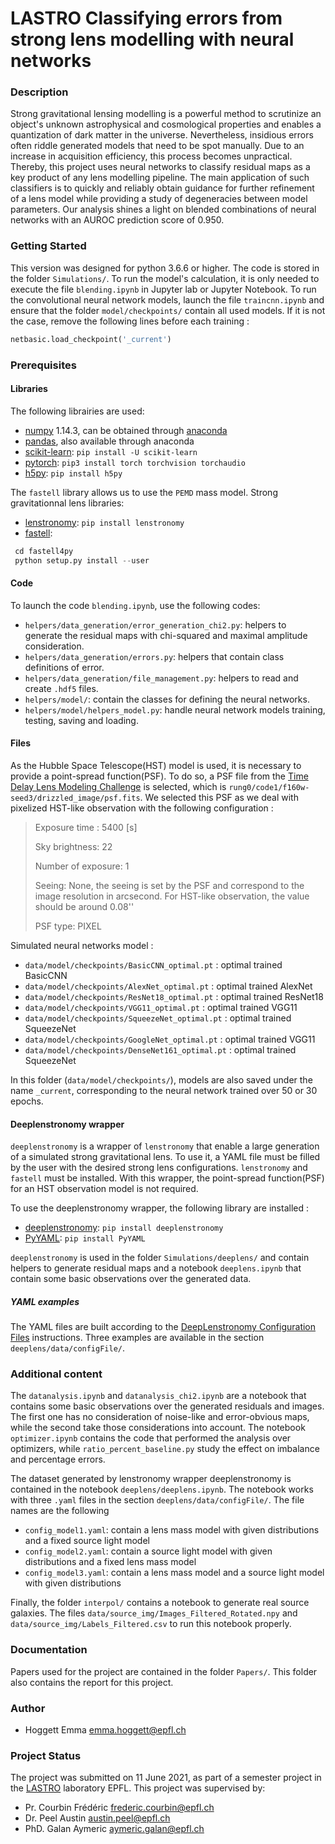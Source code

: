 # LASTRO Classifying errors from strong lens modelling with neural networks

### Description
Strong gravitational lensing modelling is a powerful method to scrutinize an object's unknown astrophysical and cosmological properties and enables a quantization of dark matter in the universe. Nevertheless, insidious errors often riddle generated models that need to be spot manually. Due to an increase in acquisition efficiency, this process becomes unpractical. Thereby, this project uses neural networks to classify residual maps as a key product of any lens modelling pipeline. The main application of such classifiers is to quickly and reliably obtain guidance for further refinement of a lens model while providing a study of degeneracies between model parameters. Our analysis shines a light on blended combinations of neural networks with an AUROC prediction score of 0.950. 


### Getting Started
This version was designed for python 3.6.6 or higher. The code is stored in the folder `Simulations/`. To run the model's calculation, it is only needed to execute the file `blending.ipynb` in Jupyter lab or Jupyter Notebook. To run the convolutional neural network models, launch the file `traincnn.ipynb` and ensure that the folder `model/checkpoints/` contain all used models. If it is not the case, remove the following lines before each training :

```python
netbasic.load_checkpoint('_current') 
```
### Prerequisites


#### Libraries
The following librairies are used:
* [numpy](http://www.numpy.org/) 1.14.3, can be obtained through [anaconda](https://www.anaconda.com/download/)
* [pandas](https://pandas.pydata.org/), also available through anaconda
* [scikit-learn](https://scikit-learn.org/): `pip install -U scikit-learn`
* [pytorch](https://pytorch.org/): `pip3 install torch torchvision torchaudio`
* [h5py](https://docs.h5py.org/en/latest/build.html): `pip install h5py`

The `fastell` library allows us to use the `PEMD` mass model.
Strong gravitationnal lens libraries:
* [lenstronomy](https://pypi.org/project/lenstronomy/): `pip install lenstronomy`
* [fastell](https://github.com/sibirrer/fastell4py): 
```python
 cd fastell4py
 python setup.py install --user
```



#### Code
To launch the code `blending.ipynb`, use the following codes:
* `helpers/data_generation/error_generation_chi2.py`: helpers to generate the residual maps with chi-squared and maximal amplitude consideration.
* `helpers/data_generation/errors.py`: helpers that contain class definitions of error.
* `helpers/data_generation/file_management.py`: helpers to read and create `.hdf5` files.
* `helpers/model/`: contain the classes for defining the neural networks.
* `helpers/model/helpers_model.py`: handle neural network models training, testing, saving and loading.

#### Files
As the Hubble Space Telescope(HST) model is used, it is necessary to provide a point-spread function(PSF). To do so, a PSF file from the [Time Delay Lens Modeling Challenge](https://tdlmc.github.io/) is selected, which is `rung0/code1/f160w-seed3/drizzled_image/psf.fits`. We selected this PSF as we deal with pixelized HST-like observation with the following configuration :

> Exposure time : 5400 [s]
>
> Sky brightness: 22
> 
> Number of exposure: 1
> 
> Seeing: None, the seeing is set by the PSF and correspond to the image resolution in arcsecond. For HST-like observation, the value should be around 0.08''
> 
> PSF type: PIXEL

Simulated neural networks model :
* `data/model/checkpoints/BasicCNN_optimal.pt` : optimal trained BasicCNN
* `data/model/checkpoints/AlexNet_optimal.pt` : optimal trained AlexNet
* `data/model/checkpoints/ResNet18_optimal.pt` : optimal trained ResNet18
* `data/model/checkpoints/VGG11_optimal.pt` : optimal trained VGG11
* `data/model/checkpoints/SqueezeNet_optimal.pt` : optimal trained SqueezeNet
* `data/model/checkpoints/GoogleNet_optimal.pt` : optimal trained VGG11
* `data/model/checkpoints/DenseNet161_optimal.pt` : optimal trained SqueezeNet

In this folder (`data/model/checkpoints/`), models are also saved under the name `_current`, corresponding to the neural network trained over 50 or 30 epochs.


#### Deeplenstronomy wrapper
`deeplenstronomy` is a wrapper of `lenstronomy` that enable a large generation of a simulated strong gravitational lens. To use it, a YAML file must be filled by the user with the desired strong lens configurations. `lenstronomy` and `fastell` must be installed. With this wrapper, the point-spread function(PSF) for an HST observation model is not required.

To use the deeplenstronomy wrapper, the following library are installed :
* [deeplenstronomy](https://pypi.org/project/deeplenstronomy/): `pip install deeplenstronomy`
* [PyYAML](https://pypi.org/project/PyYAML/): `pip install PyYAML`

`deeplenstronomy` is used in the folder `Simulations/deeplens/` and contain helpers to generate residual maps and a notebook `deeplens.ipynb` that contain some basic observations over the generated data.

##### YAML examples
The YAML files are built according to the [DeepLenstronomy Configuration Files](https://deepskies.github.io/deeplenstronomy/Notebooks/ConfigFiles.html) instructions. Three examples are available in the section `deeplens/data/configFile/`.

### Additional content
The `datanalysis.ipynb` and `datanalysis_chi2.ipynb` are a notebook that contains some basic observations over the generated residuals and images. The first one has no consideration of noise-like and error-obvious maps, while the second take those considerations into account. The notebook `optimizer.ipynb` contains the code that performed the analysis over optimizers, while `ratio_percent_baseline.py` study the effect on imbalance and percentage errors.

The dataset generated by lenstronomy wrapper deeplenstronomy is contained in the notebook `deeplens/deeplens.ipynb`. The notebook works with three `.yaml` files in the section `deeplens/data/configFile/`. The file names are the following 
* `config_model1.yaml`: contain a lens mass model with given distributions and a fixed source light model
* `config_model2.yaml`: contain a source light model with given distributions and a fixed lens mass model
* `config_model3.yaml`: contain a lens mass model and a source light model with given distributions

Finally, the folder `interpol/` contains a notebook to generate real source galaxies. The files `data/source_img/Images_Filtered_Rotated.npy` and `data/source_img/Labels_Filtered.csv` to run this notebook properly.

### Documentation
Papers used for the project are contained in the folder `Papers/`. This folder also contains the report for this project.

### Author
* Hoggett Emma <emma.hoggett@epfl.ch>


### Project Status
The project was submitted on 11 June 2021, as part of a semester project in the [LASTRO](https://www.epfl.ch/labs/lastro/) laboratory EPFL. This project was supervised by:
 * Pr. Courbin Frédéric <frederic.courbin@epfl.ch>
 * Dr. Peel Austin <austin.peel@epfl.ch>
 * PhD. Galan Aymeric <aymeric.galan@epfl.ch>
